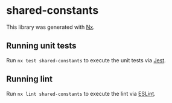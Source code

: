 # shared-constants

This library was generated with [Nx](https://nx.dev).

## Running unit tests

Run `nx test shared-constants` to execute the unit tests via [Jest](https://jestjs.io).

## Running lint

Run `nx lint shared-constants` to execute the lint via [ESLint](https://eslint.org/).
